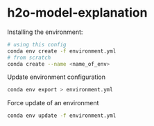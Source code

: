 # h2o-model-explanation

Installing the environment:

```sh
# using this config
conda env create -f environment.yml 
# from scratch
conda create --name <name_of_env>
```

Update environment configuration

```sh
conda env export > environment.yml
```

Force update of an environment

```sh
conda env update -f environment.yml
```

